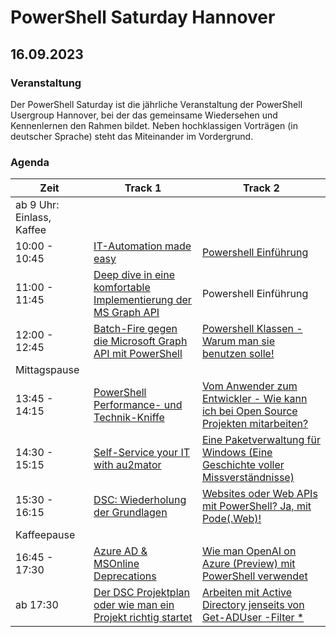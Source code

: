  # PowerShell Saturday Hannover
 ## 16.09.2023
 
 ### Veranstaltung
Der PowerShell Saturday ist die jährliche Veranstaltung der PowerShell Usergroup Hannover, bei der das gemeinsame Wiedersehen und Kennenlernen den Rahmen bildet. Neben hochklassigen Vorträgen (in deutscher Sprache) steht das Miteinander im Vordergrund.
 
### Agenda

| Zeit                 | Track 1  | Track 2  |
| ------------------------- | -------- | -------- |
| ab 9 Uhr: Einlass, Kaffee |                                                                                                             |          |
| 10:00 - 10:45             | [IT-Automation made easy](https://pssat.de/session/markushipp/)                                             | [Powershell Einführung](https://pssat.de/session/holgervoges2/)                  |
| 11:00 - 11:45             | [Deep dive in eine komfortable Implementierung der MS Graph API](https://pssat.de/session/andibellstedt/)   | Powershell Einführung  |
| 12:00 - 12:45             | [Batch-Fire gegen die Microsoft Graph API mit PowerShell](https://pssat.de/session/ahmeduzejnovc/)          | [Powershell Klassen - Warum man sie benutzen solle!](https://pssat.de/session/christophburmeister/)   |
| Mittagspause              |          |          |
| 13:45 - 14:15             | [PowerShell Performance- und Technik-Kniffe](https://pssat.de/session/chiristianritter/)                    | [Vom Anwender zum Entwickler - Wie kann ich bei Open Source Projekten mitarbeiten?](https://pssat.de/session/andreasjordan/) |
| 14:30 - 15:15             | [Self-Service your IT with au2mator](https://pssat.de/session/ahmeduzejnovcau2mator/)                       | [Eine Paketverwaltung für Windows (Eine Geschichte voller Missverständnisse)](https://pssat.de/session/andreasnickthorstenbutz/) |
| 15:30 - 16:15             | [DSC: Wiederholung der Grundlagen](https://pssat.de/session/raimundandree/)                            | [Websites oder Web APIs mit PowerShell? Ja, mit Pode(.Web)!](https://pssat.de/session/robinbeismann/)  |
| Kaffeepause               | |   |
| 16:45 - 17:30             | [Azure AD & MSOnline Deprecations](https://pssat.de/session/friedrichweinmann/)                             | [Wie man OpenAI on Azure (Preview) mit PowerShell verwendet](https://pssat.de/session/martingudel/)  |
| ab 17:30                  | [Der DSC Projektplan oder wie man ein Projekt richtig startet](https://pssat.de/session/raimundandree/) | [Arbeiten mit Active Directory jenseits von Get-ADUser -Filter *](https://pssat.de/session/evgenijsmirnov/) |
